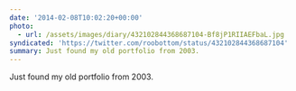 ```yaml
---
date: '2014-02-08T10:02:20+00:00'
photo:
  - url: /assets/images/diary/432102844368687104-Bf8jP1RIIAEFbaL.jpg
syndicated: 'https://twitter.com/roobottom/status/432102844368687104'
summary: Just found my old portfolio from 2003.
---
```

Just found my old portfolio from 2003. 
